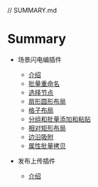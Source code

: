 // SUMMARY.md

# Summary
* 场景闪电编插件
    * [介绍](./场景闪电编/README.md)
    * [批量重命名](./场景闪电编/批量重命名/批量重命名.md)
    * [选择节点](./场景闪电编/选择节点[快捷键]/选择节点[快捷键].md)
    * [扇形圆形布局](./场景闪电编/扇形圆形布局/扇形圆形布局.md)
    * [格子布局](./场景闪电编/格子布局/格子布局.md)
    * [分组和批量添加和粘贴](./场景闪电编/批量添加和粘贴/批量添加和粘贴.md)
    * [相对矩形布局](./场景闪电编/相对矩形布局/相对矩形布局.md)
    * [边沿吸附](./场景闪电编/边沿吸附/边沿吸附.md)
    * [属性批量拷贝](./场景闪电编/属性批量拷贝/属性批量拷贝.md)

* 发布上传插件
    * [介绍](./发布上传插件/README.md)
